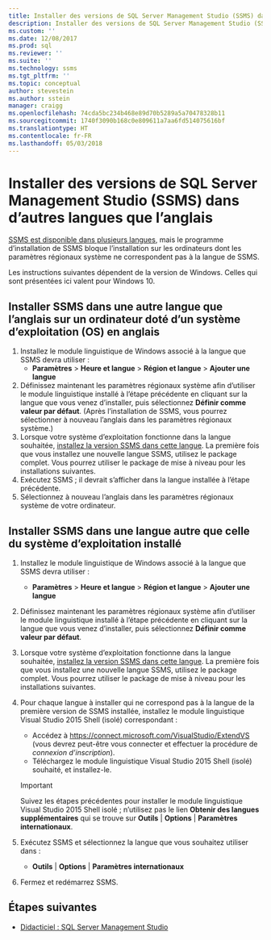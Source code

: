 ```yaml
---
title: Installer des versions de SQL Server Management Studio (SSMS) dans d’autres langues que l’anglais | Microsoft Docs
description: Installer des versions de SQL Server Management Studio (SSMS) dans d’autres langues que l’anglais
ms.custom: ''
ms.date: 12/08/2017
ms.prod: sql
ms.reviewer: ''
ms.suite: ''
ms.technology: ssms
ms.tgt_pltfrm: ''
ms.topic: conceptual
author: stevestein
ms.author: sstein
manager: craigg
ms.openlocfilehash: 74cda5bc234b468e89d70b5289a5a70478328b11
ms.sourcegitcommit: 1740f3090b168c0e809611a7aa6fd514075616bf
ms.translationtype: HT
ms.contentlocale: fr-FR
ms.lasthandoff: 05/03/2018
---
```

# <a name="install-non-english-language-versions-of-sql-server-management-studio-ssms"></a>Installer des versions de SQL Server Management Studio (SSMS) dans d’autres langues que l’anglais 

[SSMS est disponible dans plusieurs langues](download-sql-server-management-studio-ssms.md#available-languages), mais le programme d’installation de SSMS bloque l’installation sur les ordinateurs dont les paramètres régionaux système ne correspondent pas à la langue de SSMS. 

Les instructions suivantes dépendent de la version de Windows. Celles qui sont présentées ici valent pour Windows 10.

## <a name="install-non-english-ssms-on-a-computer-running-an-english-operating-system-os"></a>Installer SSMS dans une autre langue que l’anglais sur un ordinateur doté d’un système d’exploitation (OS) en anglais

1. Installez le module linguistique de Windows associé à la langue que SSMS devra utiliser : 
   - **Paramètres** > **Heure et langue** > **Région et langue** > **Ajouter une langue** 
2. Définissez maintenant les paramètres régionaux système afin d’utiliser le module linguistique installé à l’étape précédente en cliquant sur la langue que vous venez d’installer, puis sélectionnez **Définir comme valeur par défaut**. (Après l’installation de SSMS, vous pourrez sélectionner à nouveau l’anglais dans les paramètres régionaux système.)
3. Lorsque votre système d’exploitation fonctionne dans la langue souhaitée, [installez la version SSMS dans cette langue](download-sql-server-management-studio-ssms.md#available-languages). La première fois que vous installez une nouvelle langue SSMS, utilisez le package complet. Vous pourrez utiliser le package de mise à niveau pour les installations suivantes.
4. Exécutez SSMS ; il devrait s’afficher dans la langue installée à l’étape précédente.
5. Sélectionnez à nouveau l’anglais dans les paramètres régionaux système de votre ordinateur.

## <a name="install-ssms-in-a-language-other-than-the-language-of-the-installed-os"></a>Installer SSMS dans une langue autre que celle du système d’exploitation installé

1. Installez le module linguistique de Windows associé à la langue que SSMS devra utiliser : 
   - **Paramètres** > **Heure et langue** > **Région et langue** > **Ajouter une langue** 
2. Définissez maintenant les paramètres régionaux système afin d’utiliser le module linguistique installé à l’étape précédente en cliquant sur la langue que vous venez d’installer, puis sélectionnez **Définir comme valeur par défaut**. 
3. Lorsque votre système d’exploitation fonctionne dans la langue souhaitée, [installez la version SSMS dans cette langue](download-sql-server-management-studio-ssms.md#available-languages). La première fois que vous installez une nouvelle langue SSMS, utilisez le package complet. Vous pourrez utiliser le package de mise à niveau pour les installations suivantes.
4. Pour chaque langue à installer qui ne correspond pas à la langue de la première version de SSMS installée, installez le module linguistique Visual Studio 2015 Shell (isolé) correspondant :
   - Accédez à [ https://connect.microsoft.com/VisualStudio/ExtendVS ](https://connect.microsoft.com/VisualStudio/ExtendVS) (vous devrez peut-être vous connecter et effectuer la procédure de *connexion d’inscription*).
   - Téléchargez le module linguistique Visual Studio 2015 Shell (isolé) souhaité, et installez-le.

   > [!IMPORTANT]
   > Suivez les étapes précédentes pour installer le module linguistique Visual Studio 2015 Shell isolé ; n’utilisez pas le lien **Obtenir des langues supplémentaires** qui se trouve sur **Outils** | **Options**  |  **Paramètres internationaux**. 

5. Exécutez SSMS et sélectionnez la langue que vous souhaitez utiliser dans :
   - **Outils** | **Options** | **Paramètres internationaux**
1. Fermez et redémarrez SSMS.

## <a name="next-steps"></a>Étapes suivantes

- [Didacticiel : SQL Server Management Studio](https://docs.microsoft.com/sql/ssms/tutorials/tutorial-sql-server-management-studio)